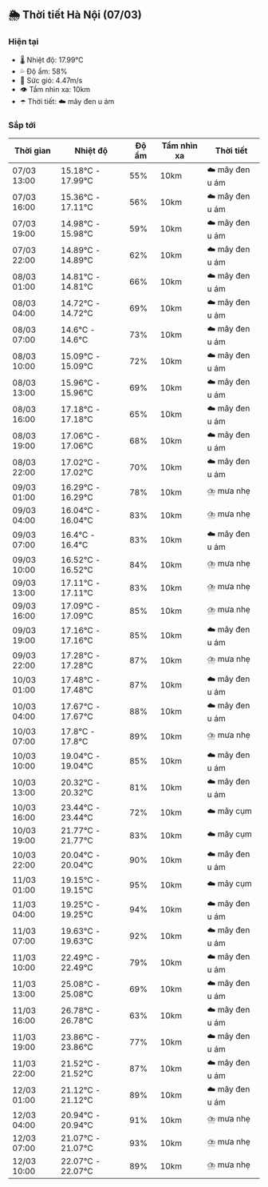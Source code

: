 ## 🌦️ Thời tiết Hà Nội (07/03)

### Hiện tại

- 🌡️ Nhiệt độ: 17.99℃
- 💦 Độ ẩm: 58%
- 💨 Sức gió: 4.47m/s
- 👁️ Tầm nhìn xa: 10km
- ☂️ Thời tiết: ☁️ mây đen u ám

### Sắp tới

| Thời gian | Nhiệt độ | Độ ẩm | Tầm nhìn xa | Thời tiết |
| --- | --- | --- | --- | --- |
| 07/03 13:00 | 15.18℃ - 17.99℃ | 55% | 10km | ☁️ mây đen u ám |
| 07/03 16:00 | 15.36℃ - 17.11℃ | 56% | 10km | ☁️ mây đen u ám |
| 07/03 19:00 | 14.98℃ - 15.98℃ | 59% | 10km | ☁️ mây đen u ám |
| 07/03 22:00 | 14.89℃ - 14.89℃ | 62% | 10km | ☁️ mây đen u ám |
| 08/03 01:00 | 14.81℃ - 14.81℃ | 66% | 10km | ☁️ mây đen u ám |
| 08/03 04:00 | 14.72℃ - 14.72℃ | 69% | 10km | ☁️ mây đen u ám |
| 08/03 07:00 | 14.6℃ - 14.6℃ | 73% | 10km | ☁️ mây đen u ám |
| 08/03 10:00 | 15.09℃ - 15.09℃ | 72% | 10km | ☁️ mây đen u ám |
| 08/03 13:00 | 15.96℃ - 15.96℃ | 69% | 10km | ☁️ mây đen u ám |
| 08/03 16:00 | 17.18℃ - 17.18℃ | 65% | 10km | ☁️ mây đen u ám |
| 08/03 19:00 | 17.06℃ - 17.06℃ | 68% | 10km | ☁️ mây đen u ám |
| 08/03 22:00 | 17.02℃ - 17.02℃ | 70% | 10km | ☁️ mây đen u ám |
| 09/03 01:00 | 16.29℃ - 16.29℃ | 78% | 10km | ⛈️ mưa nhẹ |
| 09/03 04:00 | 16.04℃ - 16.04℃ | 83% | 10km | ⛈️ mưa nhẹ |
| 09/03 07:00 | 16.4℃ - 16.4℃ | 83% | 10km | ☁️ mây đen u ám |
| 09/03 10:00 | 16.52℃ - 16.52℃ | 84% | 10km | ⛈️ mưa nhẹ |
| 09/03 13:00 | 17.11℃ - 17.11℃ | 83% | 10km | ⛈️ mưa nhẹ |
| 09/03 16:00 | 17.09℃ - 17.09℃ | 85% | 10km | ⛈️ mưa nhẹ |
| 09/03 19:00 | 17.16℃ - 17.16℃ | 85% | 10km | ☁️ mây đen u ám |
| 09/03 22:00 | 17.28℃ - 17.28℃ | 87% | 10km | ⛈️ mưa nhẹ |
| 10/03 01:00 | 17.48℃ - 17.48℃ | 87% | 10km | ☁️ mây đen u ám |
| 10/03 04:00 | 17.67℃ - 17.67℃ | 88% | 10km | ☁️ mây đen u ám |
| 10/03 07:00 | 17.8℃ - 17.8℃ | 89% | 10km | ⛈️ mưa nhẹ |
| 10/03 10:00 | 19.04℃ - 19.04℃ | 85% | 10km | ☁️ mây đen u ám |
| 10/03 13:00 | 20.32℃ - 20.32℃ | 81% | 10km | ☁️ mây đen u ám |
| 10/03 16:00 | 23.44℃ - 23.44℃ | 72% | 10km | ☁️ mây cụm |
| 10/03 19:00 | 21.77℃ - 21.77℃ | 83% | 10km | ☁️ mây cụm |
| 10/03 22:00 | 20.04℃ - 20.04℃ | 90% | 10km | ☁️ mây đen u ám |
| 11/03 01:00 | 19.15℃ - 19.15℃ | 95% | 10km | ☁️ mây cụm |
| 11/03 04:00 | 19.25℃ - 19.25℃ | 94% | 10km | ☁️ mây đen u ám |
| 11/03 07:00 | 19.63℃ - 19.63℃ | 92% | 10km | ☁️ mây đen u ám |
| 11/03 10:00 | 22.49℃ - 22.49℃ | 79% | 10km | ☁️ mây đen u ám |
| 11/03 13:00 | 25.08℃ - 25.08℃ | 69% | 10km | ☁️ mây đen u ám |
| 11/03 16:00 | 26.78℃ - 26.78℃ | 63% | 10km | ☁️ mây đen u ám |
| 11/03 19:00 | 23.86℃ - 23.86℃ | 77% | 10km | ☁️ mây đen u ám |
| 11/03 22:00 | 21.52℃ - 21.52℃ | 87% | 10km | ☁️ mây đen u ám |
| 12/03 01:00 | 21.12℃ - 21.12℃ | 89% | 10km | ☁️ mây đen u ám |
| 12/03 04:00 | 20.94℃ - 20.94℃ | 91% | 10km | ⛈️ mưa nhẹ |
| 12/03 07:00 | 21.07℃ - 21.07℃ | 93% | 10km | ⛈️ mưa nhẹ |
| 12/03 10:00 | 22.07℃ - 22.07℃ | 89% | 10km | ⛈️ mưa nhẹ |
